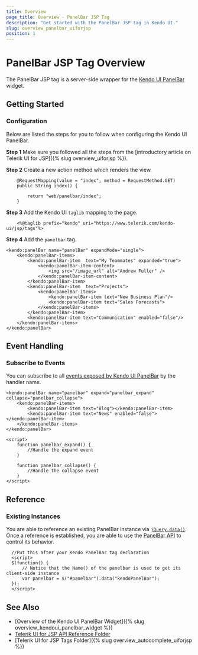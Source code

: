 ```yaml
---
title: Overview
page_title: Overview - PanelBar JSP Tag
description: "Get started with the PanelBar JSP tag in Kendo UI."
slug: overview_panelbar_uiforjsp
position: 1
---
```


# PanelBar JSP Tag Overview

The PanelBar JSP tag is a server-side wrapper for the [Kendo UI PanelBar](/api/javascript/ui/panelbar) widget.

## Getting Started

### Configuration

Below are listed the steps for you to follow when configuring the Kendo UI PanelBar.

**Step 1** Make sure you followed all the steps from the [introductory article on Telerik UI for JSP]({% slug overview_uiforjsp %}).

**Step 2** Create a new action method which renders the view.



        @RequestMapping(value = "index", method = RequestMethod.GET)
        public String index() {

            return "web/panelbar/index";
        }

**Step 3** Add the Kendo UI `taglib` mapping to the page.



        <%@taglib prefix="kendo" uri="https://www.telerik.com/kendo-ui/jsp/tags"%>

**Step 4** Add the `panelbar` tag.



    <kendo:panelBar name="panelBar" expandMode="single">
        <kendo:panelBar-items>
            <kendo:panelBar-item  text="My Teammates" expanded="true">
                <kendo:panelBar-item-content>
                    <img src="/image_url" alt="Andrew Fuller" />
                </kendo:panelBar-item-content>
            </kendo:panelBar-item>
            <kendo:panelBar-item  text="Projects">
                <kendo:panelBar-items>
                    <kendo:panelBar-item text="New Business Plan"/>
                    <kendo:panelBar-item text="Sales Forecasts">
                </kendo:panelBar-items>
            </kendo:panelBar-item>
            <kendo:panelBar-item text="Communication" enabled="false"/>
        </kendo:panelBar-items>
    </kendo:panelBar>

## Event Handling

### Subscribe to Events

You can subscribe to all [events exposed by Kendo UI PanelBar](/api/javascript/ui/panelbar#events) by the handler name.



    <kendo:panelBar name="panelbar" expand="panelbar_expand" collapse="panelbar_collapse">
        <kendo:panelBar-items>
            <kendo:panelBar-item text="Blog"></kendo:panelBar-item>
            <kendo:panelBar-item text="News" enabled="false"></kendo:panelBar-item>
        </kendo:panelBar-items>
    </kendo:panelBar>

    <script>
        function panelbar_expand() {
            //Handle the expand event
        }

        function panelbar_collapse() {
            //Handle the collapse event
        }
    </script>

## Reference

### Existing Instances

You are able to reference an existing PanelBar instance via [`jQuery.data()`](https://api.jquery.com/jQuery.data/). Once a reference is established, you are able to use the [PanelBar API](/api/javascript/ui/panelbar#methods) to control its behavior.



      //Put this after your Kendo PanelBar tag declaration
      <script>
      $(function() {
          // Notice that the Name() of the panelbar is used to get its client-side instance
          var panelbar = $("#panelbar").data("kendoPanelBar");
      });
      </script>

## See Also

* [Overview of the Kendo UI PanelBar Widget]({% slug overview_kendoui_panelbar_widget %})
* [Telerik UI for JSP API Reference Folder](/api/jsp/autocomplete/animation)
* [Telerik UI for JSP Tags Folder]({% slug overview_autocomplete_uiforjsp %})
